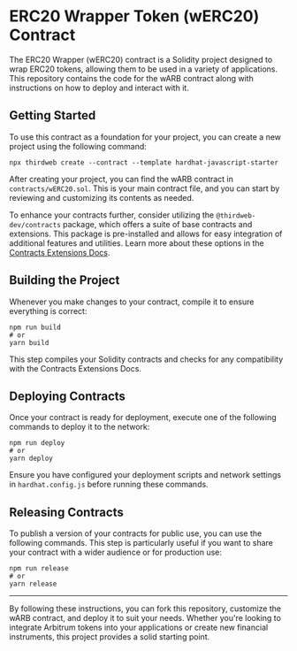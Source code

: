 # ERC20 Wrapper Token (wERC20) Contract

The ERC20 Wrapper (wERC20) contract is a Solidity project designed to wrap ERC20 tokens, allowing them to be used in a variety of applications. This repository contains the code for the wARB contract along with instructions on how to deploy and interact with it.

## Getting Started

To use this contract as a foundation for your project, you can create a new project using the following command:

```shell
npx thirdweb create --contract --template hardhat-javascript-starter
```

After creating your project, you can find the wARB contract in `contracts/wERC20.sol`. This is your main contract file, and you can start by reviewing and customizing its contents as needed.

To enhance your contracts further, consider utilizing the `@thirdweb-dev/contracts` package, which offers a suite of base contracts and extensions. This package is pre-installed and allows for easy integration of additional features and utilities. Learn more about these options in the [Contracts Extensions Docs](https://docs.thirdweb.com/contracts).

## Building the Project

Whenever you make changes to your contract, compile it to ensure everything is correct:

```shell
npm run build
# or
yarn build
```

This step compiles your Solidity contracts and checks for any compatibility with the Contracts Extensions Docs.

## Deploying Contracts

Once your contract is ready for deployment, execute one of the following commands to deploy it to the network:

```shell
npm run deploy
# or
yarn deploy
```

Ensure you have configured your deployment scripts and network settings in `hardhat.config.js` before running these commands.

## Releasing Contracts

To publish a version of your contracts for public use, you can use the following commands. This step is particularly useful if you want to share your contract with a wider audience or for production use:

```shell
npm run release
# or
yarn release
```

---

By following these instructions, you can fork this repository, customize the wARB contract, and deploy it to suit your needs. Whether you're looking to integrate Arbitrum tokens into your applications or create new financial instruments, this project provides a solid starting point.
